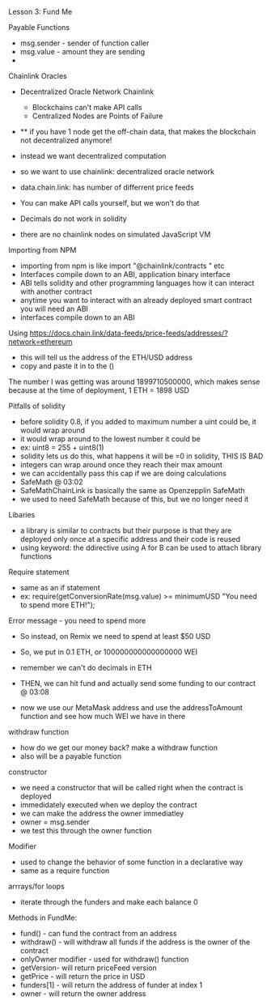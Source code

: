 Lesson 3: Fund Me

Payable Functions
- msg.sender - sender of function caller
- msg.value - amount they are sending
- 

Chainlink Oracles
- Decentralized Oracle Network Chainlink
    - Blockchains can't make API calls
    - Centralized Nodes are Points of Failure
- ** if you have 1 node get the off-chain data, that makes the blockchain not decentralized anymore!
- instead we want decentralized computation
- so we want to use chainlink: decentralized oracle network
- data.chain.link: has number of differrent price feeds
- You can make API calls yourself, but we won't do that

- Decimals do not work in solidity
- there are no chainlink nodes on simulated JavaScript VM

Importing from NPM
- importing from npm is like import "@chainlink/contracts " etc 
- Interfaces compile down to an ABI, application binary interface
- ABI tells solidity and other programming languages how it can interact with another contract
- anytime you want to interact with an already deployed smart contract you will need an ABI
- interfaces compile down to an ABI


Using https://docs.chain.link/data-feeds/price-feeds/addresses/?network=ethereum
- this will tell us the address of the ETH/USD address
- copy and paste it in to the ()


The number I was getting was around 1899710500000, which makes sense because at the time of deployment,
1 ETH = 1898 USD

Pitfalls of solidity
- before solidity 0.8, if you added to maximum number a uint could be, it would wrap around
- it would wrap around to the lowest number it could be
- ex: uint8 = 255 + uint8(1)
- solidity lets us do this, what happens it will be =0 in solidity, THIS IS BAD
- integers can wrap around once they reach their max amount
- we can accidentally pass this cap if we are doing calculations
- SafeMath @ 03:02
- SafeMathChainLink is basically the same as Openzepplin SafeMath
- we used to need SafeMath because of this, but we no longer need it

Libaries
- a library is similar to contracts but their purpose is that they are deployed only once at a specific address and their code is reused
- using keyword: the ddirective using A for B can be used to attach library functions 

Require statement
- same as an if statement
- ex: 
require(getConversionRate(msg.value) >= minimumUSD "You need to spend more ETH!");

Error message - you need to spend more
- So instead, on Remix we need to spend at least $50 USD
- So, we put in 0.1 ETH, or 100000000000000000 WEI
- remember we can't do decimals in ETH
- THEN, we can hit fund and actually send some funding to our contract
@ 03:08

- now we use our MetaMask address and use the addressToAmount function and see how much WEI we have in there

withdraw function
- how do we get our money back? make a withdraw function
- also will be a payable function

constructor
- we need a constructor that will be called right when the contract is deployed
- immedidately executed when we deploy the contract
- we can make the address the owner immediatley
- owner = msg.sender
- we test this through the owner function

Modifier
-  used to change the behavior of some function in a declarative way
- same as a require function

arrrays/for loops
- iterate through the funders and make each balance 0

Methods in FundMe:
- fund() - can fund the contract from an address
- withdraw() - will withdraw all funds if the address is the owner of the contract
- onlyOwner modifier - used for withdraw() function
- getVersion- will return priceFeed version
- getPrice - will return the price in USD
- funders[1] - will return the address of funder at index 1
- owner - will return the owner address